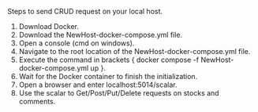 Steps to send CRUD request on your local host.

1) Download Docker.
2) Download the NewHost-docker-compose.yml file.
3) Open a console (cmd on windows).
4) Navigate to the root location of the NewHost-docker-compose.yml file.
5) Execute the command in brackets { docker compose -f NewHost-docker-compose.yml up }. 
6) Wait for the Docker container to finish the initialization.
7) Open a browser and enter localhost:5014/scalar.
8) Use the scalar to Get/Post/Put/Delete  requests on stocks and comments.
